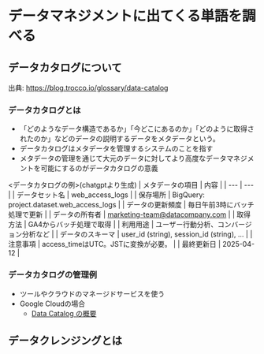 # データマネジメントに出てくる単語を調べる

## データカタログについて

出典: https://blog.trocco.io/glossary/data-catalog

### データカタログとは

- 「どのようなデータ構造であるか」「今どこにあるのか」「どのように取得されたのか」などのデータの説明するデータをメタデータという。
- データカタログはメタデータを管理するシステムのことを指す
- メタデータの管理を通じて大元のデータに対してより高度なデータマネジメントを可能にするのがデータカタログの意義

<データカタログの例>(chatgptより生成)
| メタデータの項目 | 内容 |
| --- | --- |
| データセット名 | web_access_logs |
| 保存場所 | BigQuery: project.dataset.web_access_logs |
| データの更新頻度 | 毎日午前3時にバッチ処理で更新 |
| データの所有者 | marketing-team@datacompany.com |
| 取得方法 | GA4からバッチ処理で取得 |
| 利用用途 | ユーザー行動分析、コンバージョン分析など |
| データのスキーマ | user_id (string), session_id (string), ... |
| 注意事項 | access_timeはUTC。JSTに変換が必要。 |
| 最終更新日 | 2025-04-12 |


### データカタログの管理例
- ツールやクラウドのマネージドサービスを使う
- Google Cloudの場合
  - [Data Catalog の概要](https://cloud.google.com/data-catalog/docs/concepts/overview?hl=ja)


## データクレンジングとは
